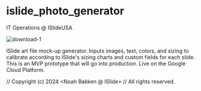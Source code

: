 # islide_photo_generator
IT Operations @ ISlideUSA


![download-1](https://github.com/user-attachments/assets/25cfc4d7-097b-48ce-8636-31a8a278fe75)


ISlide art file mock-up generator. Inputs images, text, colors, and sizing to calibrate according to ISlide's sizing charts and custom fields for each slide. This is an MVP prototype that will go into production. Live on the Google Cloud Platform.

// Copyright (c) 2024 <Noah Bakken @ ISlide> // All rights reserved.
